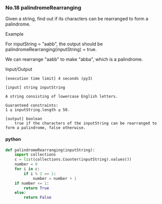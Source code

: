 ### No.18 palindromeRearranging
Given a string, find out if its characters can be rearranged to form a palindrome.

Example

For inputString = "aabb", the output should be
palindromeRearranging(inputString) = true.

We can rearrange "aabb" to make "abba", which is a palindrome.

Input/Output

    [execution time limit] 4 seconds (py3)

    [input] string inputString

    A string consisting of lowercase English letters.

    Guaranteed constraints:
    1 ≤ inputString.length ≤ 50.

    [output] boolean
        true if the characters of the inputString can be rearranged to form a palindrome, false otherwise.
#### python
```python
def palindromeRearranging(inputString):
    import collections
    c = list(collections.Counter(inputString).values())
    number = 0
    for i in c:
        if i % 2 == 1:
            number = number + 1
    if number <= 1:
        return True
    else:
        return False
```